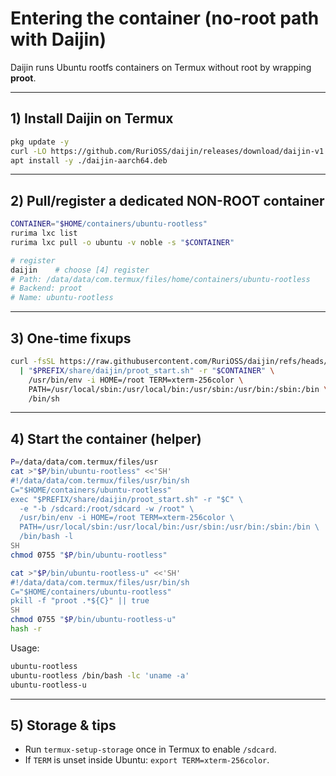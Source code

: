 # Entering the container (no-root path with **Daijin**)

Daijin runs Ubuntu rootfs containers on Termux without root by wrapping **proot**.

---

## 1) Install Daijin on Termux

```bash
pkg update -y
curl -LO https://github.com/RuriOSS/daijin/releases/download/daijin-v1.5-rc1/daijin-aarch64.deb
apt install -y ./daijin-aarch64.deb
```

---

## 2) Pull/register a dedicated NON-ROOT container

```bash
CONTAINER="$HOME/containers/ubuntu-rootless"
rurima lxc list
rurima lxc pull -o ubuntu -v noble -s "$CONTAINER"

# register
daijin    # choose [4] register
# Path: /data/data/com.termux/files/home/containers/ubuntu-rootless
# Backend: proot
# Name: ubuntu-rootless
```

---

## 3) One-time fixups

```bash
curl -fsSL https://raw.githubusercontent.com/RuriOSS/daijin/refs/heads/main/src/share/fixup.sh \
  | "$PREFIX/share/daijin/proot_start.sh" -r "$CONTAINER" \
    /usr/bin/env -i HOME=/root TERM=xterm-256color \
    PATH=/usr/local/sbin:/usr/local/bin:/usr/sbin:/usr/bin:/sbin:/bin \
    /bin/sh
```

---

## 4) Start the container (helper)

```bash
P=/data/data/com.termux/files/usr
cat >"$P/bin/ubuntu-rootless" <<'SH'
#!/data/data/com.termux/files/usr/bin/sh
C="$HOME/containers/ubuntu-rootless"
exec "$PREFIX/share/daijin/proot_start.sh" -r "$C" \
  -e "-b /sdcard:/root/sdcard -w /root" \
  /usr/bin/env -i HOME=/root TERM=xterm-256color \
  PATH=/usr/local/sbin:/usr/local/bin:/usr/sbin:/usr/bin:/sbin:/bin \
  /bin/bash -l
SH
chmod 0755 "$P/bin/ubuntu-rootless"

cat >"$P/bin/ubuntu-rootless-u" <<'SH'
#!/data/data/com.termux/files/usr/bin/sh
C="$HOME/containers/ubuntu-rootless"
pkill -f "proot .*${C}" || true
SH
chmod 0755 "$P/bin/ubuntu-rootless-u"
hash -r
```

Usage:

```bash
ubuntu-rootless
ubuntu-rootless /bin/bash -lc 'uname -a'
ubuntu-rootless-u
```

---

## 5) Storage & tips

* Run `termux-setup-storage` once in Termux to enable `/sdcard`.
* If `TERM` is unset inside Ubuntu: `export TERM=xterm-256color`.
